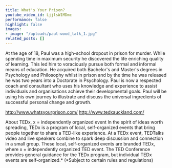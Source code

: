 ```yaml
---
title: What's Your Prison?
youtube_video_id: LjjlsW1MDmc
performance: false
highlight: false
images:
- image: "/uploads/paul-wood_talk_1.jpg"
related_posts: []
---
```


At the age of 18, Paul was a high-school dropout in prison for murder. While spending time in maximum security he discovered the life enriching quality of learning. This led him to voraciously pursue both formal and informal means of education.  He acquired both Bachelor's and Master's degrees in Psychology and Philosophy whilst in prison and by the time he was released he was two years into a Doctorate in Psychology. Paul is now a respected coach and consultant who uses his knowledge and experience to assist individuals and organisations achieve their developmental goals. Paul will be using his own journey to illustrate and discuss the universal ingredients of successful personal change and growth.

http://www.whatsyourprison.com/
http://www.tedxauckland.com/

About TEDx, x = independently organized event
In the spirit of ideas worth spreading, TEDx is a program of local, self-organized events that bring people together to share a TED-like experience. At a TEDx event, TEDTalks video and live speakers combine to spark deep discussion and connection in a small group. These local, self-organized events are branded TEDx, where x = independently organized TED event. The TED Conference provides general guidance for the TEDx program, but individual TEDx events are self-organized.* (*Subject to certain rules and regulations)
